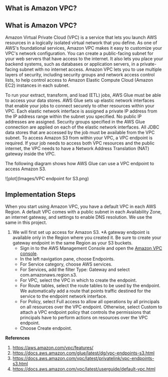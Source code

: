 ## What is Amazon VPC?

## What is Amazon VPC?

Amazon Virtual Private Cloud (VPC) is a service that lets you launch AWS resources in a logically isolated virtual network that you define. As one of AWS's foundational services, Amazon VPC makes it easy to customize your VPC's network configuration. You can create a public-facing subnet for your web servers that have access to the internet. It also lets you place your backend systems, such as databases or application servers, in a private-facing subnet with no internet access. Amazon VPC lets you to use multiple layers of security, including security groups and network access control lists, to help control access to Amazon Elastic Compute Cloud (Amazon EC2) instances in each subnet.

To run your extract, transform, and load (ETL) jobs, AWS Glue must be able to access your data stores. AWS Glue sets up elastic network interfaces that enable your jobs to connect securely to other resources within your VPC. Each elastic network interface is assigned a private IP address from the IP address range within the subnet you specified. No public IP addresses are assigned. Security groups specified in the AWS Glue connection are applied on each of the elastic network interfaces. All JDBC data stores that are accessed by the job must be available from the VPC subnet. To access Amazon S3 from within your VPC, a VPC endpoint is required. If your job needs to access both VPC resources and the public internet, the VPC needs to have a Network Address Translation (NAT) gateway inside the VPC.

The following diagram shows how AWS Glue can use a VPC endpoint to access Amazon S3.

![plot](Images/VPC endpoint for S3.png)

## Implementation Steps

When you start using Amazon VPC, you have a default VPC in each AWS Region. A default VPC comes with a public subnet in each Availability Zone, an internet gateway, and settings to enable DNS resolution. We use the same in this project.

1. We will first set up access for Amazon S3. *A gateway endpoint is available only in the Region where you created it. Be sure to create your gateway endpoint in the same Region as your S3 buckets.
    * Sign in to the AWS Management Console and open the [Amazon VPC console](https://console.aws.amazon.com/vpc/).
    * In the left navigation pane, choose Endpoints.
    * For Service category, choose AWS services.
    * For Services, add the filter Type: Gateway and select com.amazonaws.region.s3.
    * For VPC, select the VPC in which to create the endpoint.
    * For Route tables, select the route tables to be used by the endpoint. We automatically add a route that points traffic destined for the service to the endpoint network interface.
    * For Policy, select Full access to allow all operations by all principals on all resources over the VPC endpoint. Otherwise, select Custom to attach a VPC endpoint policy that controls the permissions that principals have to perform actions on resources over the VPC endpoint.
    * Choose Create endpoint.



**References**
1. https://aws.amazon.com/vpc/features/
2. https://docs.aws.amazon.com/glue/latest/dg/vpc-endpoints-s3.html
3. https://docs.aws.amazon.com/vpc/latest/privatelink/vpc-endpoints-s3.html
4. https://docs.aws.amazon.com/vpc/latest/userguide/default-vpc.html
